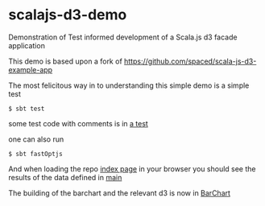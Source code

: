 # scalajs-d3-demo

Demonstration of Test informed development of a Scala.js d3 facade application


This demo is based upon a fork of https://github.com/spaced/scala-js-d3-example-app


The most felicitous way in to understanding this simple demo is a simple test

    $ sbt test

some test code with comments is in [a test](/src/test/scala/example/BarChartTest.scala)


one can also run

    $ sbt fastOptjs

And when loading the repo [index page](index.html) in your browser you should see the results of the data defined in [main](src/main/scala/example/ScalaJSChart.scala)

The building of the barchart and the relevant d3 is now in [BarChart](src/main/scala/example/BarChart.scala)
